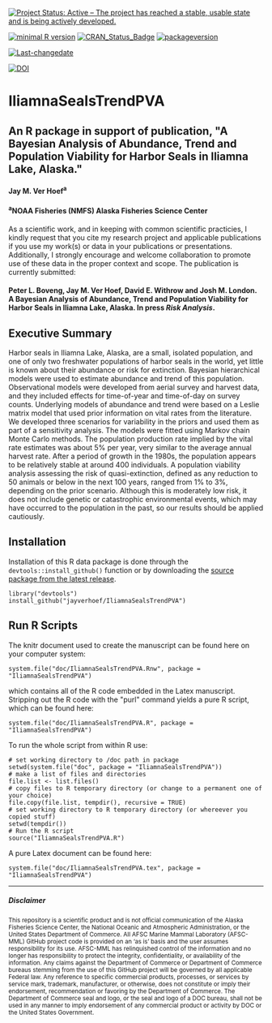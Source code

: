 
[![Project Status: Active – The project has reached a stable, usable state and is being actively developed.](http://www.repostatus.org/badges/latest/active.svg)](http://www.repostatus.org/#active)

[![minimal R version](https://img.shields.io/badge/R%3E%3D-3.1.1-6666ff.svg)](https://cran.r-project.org/) [![CRAN\_Status\_Badge](http://www.r-pkg.org/badges/version/kotzeb0912)](https://cran.r-project.org/package=kotzeb0912) [![packageversion](https://img.shields.io/badge/Package%20version-1.0-orange.svg?style=flat-square)](commits/master)

[![Last-changedate](https://img.shields.io/badge/last%20change-2018--02--13-yellowgreen.svg)](/commits/master)

[![DOI](https://zenodo.org/badge/121478971.svg)](https://zenodo.org/badge/latestdoi/121478971)

# IliamnaSealsTrendPVA
## An R package in support of publication, "A Bayesian Analysis of Abundance, Trend and Population Viability for Harbor Seals in Iliamna Lake, Alaska." 

#### Jay M. Ver Hoef<sup>a</sup>

#### <sup>a</sup>NOAA Fisheries (NMFS) Alaska Fisheries Science Center 

As a scientific work, and in keeping with common scientific practicies, I kindly request that you cite my research project and applicable publications if you use my work(s) or data in your publications or presentations. Additionally, I strongly encourage and welcome collaboration to promote use of these data in the proper context and scope.  The publication is currently submitted:

#### Peter L. Boveng, Jay M. Ver Hoef, David E. Withrow and Josh M. London. A Bayesian Analysis of Abundance, Trend and Population Viability for Harbor Seals in Iliamna Lake, Alaska. In press *Risk Analysis*.


Executive Summary
-----------------

 Harbor seals in Iliamna Lake, Alaska, are a small, isolated population, and one of only two freshwater populations of harbor seals in the world, yet little is known about their abundance or risk for extinction. Bayesian hierarchical models were used to estimate abundance and trend of this population. Observational models were developed from aerial survey and harvest data, and they included effects for time-of-year and time-of-day on survey counts. Underlying models of abundance and trend were based on a Leslie matrix model that used prior information on vital rates from the literature. We developed three scenarios for variability in the priors and used them as part of a sensitivity analysis. The models were fitted using Markov chain Monte Carlo methods. The population production rate implied by the vital rate estimates was about 5\% per year, very similar to the average annual harvest rate. After a period of growth in the 1980s, the population appears to be relatively stable at around 400 individuals. A population viability analysis assessing the risk of quasi-extinction, defined as any reduction to 50 animals or below in the next 100 years, ranged from 1\% to 3\%, depending on the prior scenario. Although this is moderately low risk, it does not include genetic or catastrophic environmental events, which may have occurred to the population in the past, so our results should be applied cautiously. 

Installation
------------

Installation of this R data package is done through the `devtools::install_github()` function or by downloading the [source package from the latest release](https://github.com/jayverhoef/KrigLinCaution).

```
library("devtools")
install_github("jayverhoef/IliamnaSealsTrendPVA")
```

Run R Scripts
-------------

The knitr document used to create the manuscript can be found here on your computer system:

```
system.file("doc/IliamnaSealsTrendPVA.Rnw", package = "IliamnaSealsTrendPVA")
```

which contains all of the R code embedded in the Latex manuscript.  Stripping out the R code with the "purl" command yields a pure R script, which can be found here:


```
system.file("doc/IliamnaSealsTrendPVA.R", package = "IliamnaSealsTrendPVA")
```

To run the whole script from within R use:

```
# set working directory to /doc path in package
setwd(system.file("doc", package = "IliamnaSealsTrendPVA"))
# make a list of files and directories
file.list <- list.files()
# copy files to R temporary directory (or change to a permanent one of your choice)
file.copy(file.list, tempdir(), recursive = TRUE)
# set working directory to R temporary directory (or whereever you copied stuff)
setwd(tempdir())
# Run the R script
source("IliamnaSealsTrendPVA.R")
```

A pure Latex document can be found here:

```
system.file("doc/IliamnaSealsTrendPVA.tex", package = "IliamnaSealsTrendPVA")
```

-------------
##### Disclaimer

<sub>This repository is a scientific product and is not official communication of the Alaska Fisheries Science Center, the National Oceanic and Atmospheric Administration, or the United States Department of Commerce. All AFSC Marine Mammal Laboratory (AFSC-MML) GitHub project code is provided on an ‘as is’ basis and the user assumes responsibility for its use. AFSC-MML has relinquished control of the information and no longer has responsibility to protect the integrity, confidentiality, or availability of the information. Any claims against the Department of Commerce or Department of Commerce bureaus stemming from the use of this GitHub project will be governed by all applicable Federal law. Any reference to specific commercial products, processes, or services by service mark, trademark, manufacturer, or otherwise, does not constitute or imply their endorsement, recommendation or favoring by the Department of Commerce. The Department of Commerce seal and logo, or the seal and logo of a DOC bureau, shall not be used in any manner to imply endorsement of any commercial product or activity by DOC or the United States Government.</sub>
